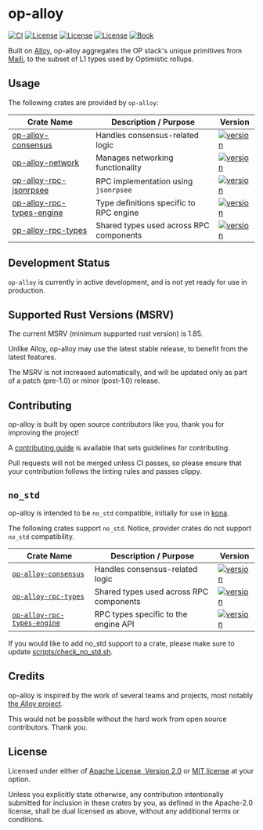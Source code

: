 # op-alloy

<a href="https://github.com/alloy-rs/op-alloy/actions/workflows/ci.yml"><img src="https://github.com/alloy-rs/op-alloy/actions/workflows/ci.yml/badge.svg?label=ci" alt="CI"></a>
<a href="https://github.com/alloy-rs/op-alloy/blob/main/LICENSE-APACHE"><img src="https://img.shields.io/badge/License-APACHE-d1d1f6.svg?label=license&labelColor=2a2f35" alt="License"></a>
<a href="https://github.com/alloy-rs/op-alloy/blob/main/LICENSE-MIT"><img src="https://img.shields.io/badge/License-MIT-d1d1f6.svg?label=license&labelColor=2a2f35" alt="License"></a>
<a href="https://github.com/alloy-rs/op-alloy/blob/main/SNAPPY-LICENSE"><img src="https://img.shields.io/badge/License-SNAPPY-d1d1f6.svg?label=license&labelColor=2a2f35" alt="License"></a>
<a href="https://alloy-rs.github.io/op-alloy"><img src="https://img.shields.io/badge/Book-854a15?logo=mdBook&labelColor=2a2f35" alt="Book"></a>

Built on [Alloy][alloy], op-alloy aggregates the OP stack's unique primitives from [Maili][maili], 
to the subset of L1 types used by Optimistic rollups.


## Usage

The following crates are provided by `op-alloy`:

| Crate Name  | Description / Purpose                   | Version |
|-------------|-----------------------------------------|---------|
| [op-alloy-consensus](https://crates.io/crates/op-alloy-consensus) | Handles consensus-related logic         | [![version](https://img.shields.io/crates/v/op-alloy-consensus)](https://crates.io/crates/op-alloy-consensus) |
| [op-alloy-network](https://crates.io/crates/op-alloy-network) | Manages networking functionality        | [![version](https://img.shields.io/crates/v/op-alloy-network)](https://crates.io/crates/op-alloy-network) |
| [op-alloy-rpc-jsonrpsee](https://crates.io/crates/op-alloy-rpc-jsonrpsee) | RPC implementation using `jsonrpsee`    | [![version](https://img.shields.io/crates/v/op-alloy-rpc-jsonrpsee)](https://crates.io/crates/op-alloy-rpc-jsonrpsee) |
| [op-alloy-rpc-types-engine](https://crates.io/crates/op-alloy-rpc-types-engine) | Type definitions specific to RPC engine | [![version](https://img.shields.io/crates/v/op-alloy-rpc-types-engine)](https://crates.io/crates/op-alloy-rpc-types-engine) |
| [op-alloy-rpc-types](https://crates.io/crates/op-alloy-rpc-types) | Shared types used across RPC components | [![version](https://img.shields.io/crates/v/op-alloy-rpc-types)](https://crates.io/crates/op-alloy-rpc-types) |



## Development Status

`op-alloy` is currently in active development, and is not yet ready for use in production.


## Supported Rust Versions (MSRV)

The current MSRV (minimum supported rust version) is 1.85.

Unlike Alloy, op-alloy may use the latest stable release,
to benefit from the latest features.

The MSRV is not increased automatically, and will be updated
only as part of a patch (pre-1.0) or minor (post-1.0) release.


## Contributing

op-alloy is built by open source contributors like you, thank you for improving the project!

A [contributing guide][contributing] is available that sets guidelines for contributing.

Pull requests will not be merged unless CI passes, so please ensure that your contribution follows the
linting rules and passes clippy.


## `no_std`

op-alloy is intended to be `no_std` compatible, initially for use in [kona][kona].

The following crates support `no_std`.
Notice, provider crates do not support `no_std` compatibility.


| Crate Name                                               | Description / Purpose                   | Version |
|----------------------------------------------------------|-----------------------------------------|---------|
| [`op-alloy-consensus`]                 | Handles consensus-related logic         | [![version](https://img.shields.io/crates/v/op-alloy-consensus)](https://crates.io/crates/op-alloy-consensus) |
| [`op-alloy-rpc-types`]                 | Shared types used across RPC components | [![version](https://img.shields.io/crates/v/op-alloy-rpc-types)](https://crates.io/crates/op-alloy-rpc-types) |
| [`op-alloy-rpc-types-engine`]   | RPC types specific to the engine API    | [![version](https://img.shields.io/crates/v/op-alloy-rpc-types-engine)](https://crates.io/crates/op-alloy-rpc-types-engine) |


If you would like to add no_std support to a crate,
please make sure to update [scripts/check_no_std.sh][check-no-std].


## Credits

op-alloy is inspired by the work of several teams and projects, most notably [the Alloy project][alloy].

This would not be possible without the hard work from open source contributors. Thank you.


## License

Licensed under either of <a href="LICENSE-APACHE">Apache License, Version
2.0</a> or <a href="LICENSE-MIT">MIT license</a> at your option.

Unless you explicitly state otherwise, any contribution intentionally submitted
for inclusion in these crates by you, as defined in the Apache-2.0 license,
shall be dual licensed as above, without any additional terms or conditions.


<!-- Hyperlinks -->

[check-no-std]: ./scripts/check_no_std.sh

[maili]: https://github.com/op-rs/maili
[kona]: https://github.com/op-rs/kona
[alloy]: https://github.com/alloy-rs/alloy
[contributing]: https://alloy-rs.github.io/op-alloy

[`op-alloy-consensus`]: https://crates.io/crates/op-alloy-consensus  
[`op-alloy-network`]: https://crates.io/crates/op-alloy-network  
[`op-alloy-rpc-jsonrpsee`]: https://crates.io/crates/op-alloy-rpc-jsonrpsee  
[`op-alloy-rpc-types-engine`]: https://crates.io/crates/op-alloy-rpc-types-engine  
[`op-alloy-rpc-types`]: https://crates.io/crates/op-alloy-rpc-types

